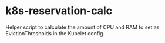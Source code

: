 # k8s-reservation-calc
Helper script to calculate the amount of CPU and RAM to set as EvictionThresholds in the Kubelet config. 
